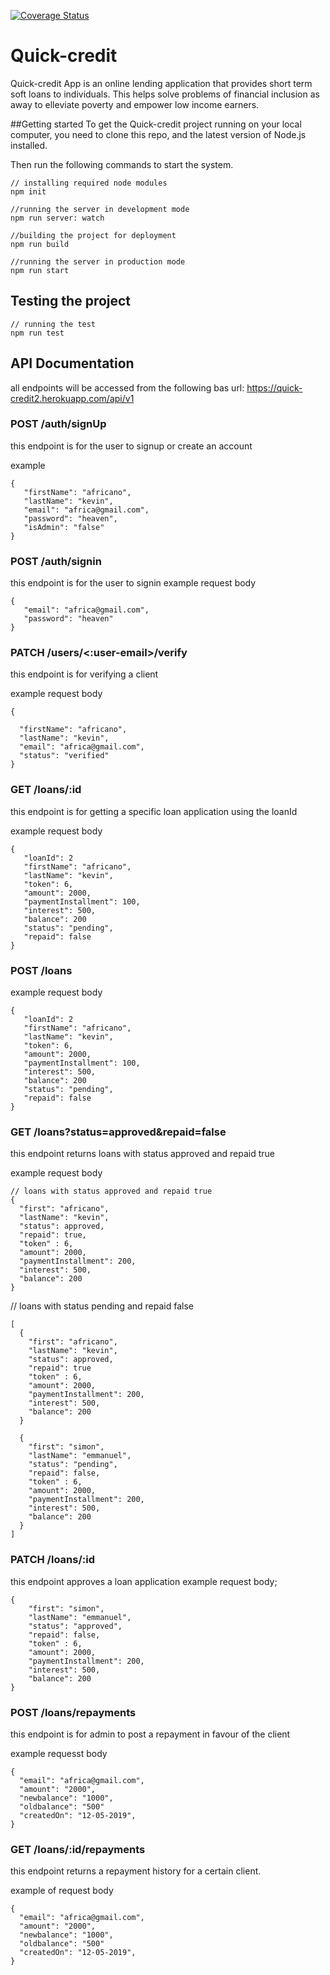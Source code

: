[![Coverage Status](https://coveralls.io/repos/github/africanoKevin/Quick-credit/badge.svg?branch=develop)](https://coveralls.io/github/africanoKevin/Quick-credit?branch=develop)

# Quick-credit

Quick-credit App is an online lending application that provides short term soft loans to individuals. This helps solve problems of financial inclusion as away to elleviate poverty and empower low income earners.

##Getting started
To get the Quick-credit project running on your local computer, you need to clone this repo, and the latest version of Node.js installed.

Then run the following commands to start the system.

```
// installing required node modules
npm init

//running the server in development mode
npm run server: watch

//building the project for deployment
npm run build

//running the server in production mode
npm run start
```

## Testing the project

```
// running the test
npm run test
```

## API Documentation

all endpoints will be accessed from the following bas url:
https://quick-credit2.herokuapp.com/api/v1

### POST /auth/signUp
this endpoint is for the user to signup or create an account

example
```
{
   "firstName": "africano",
   "lastName": "kevin",
   "email": "africa@gmail.com",
   "password": "heaven",
   "isAdmin": "false"
}
```

### POST /auth/signin
this endpoint is for the user to signin
example request body
```
{
   "email": "africa@gmail.com",
   "password": "heaven"
}
```

### PATCH /users/<:user-email>/verify
this endpoint is for verifying a client

example request body
```
{

  "firstName": "africano",
  "lastName": "kevin",
  "email": "africa@gmail.com",
  "status": "verified"
} 
```

### GET /loans/:id
this endpoint is for getting a specific loan application using the loanId

example request body
```
{
   "loanId": 2
   "firstName": "africano",
   "lastName": "kevin",
   "token": 6,
   "amount": 2000,
   "paymentInstallment": 100,
   "interest": 500,
   "balance": 200
   "status": "pending",
   "repaid": false
}
```

### POST /loans
example request body

```
{
   "loanId": 2
   "firstName": "africano",
   "lastName": "kevin",
   "token": 6,
   "amount": 2000,
   "paymentInstallment": 100,
   "interest": 500,
   "balance": 200
   "status": "pending",
   "repaid": false
}
```

### GET /loans?status=approved&repaid=false
this endpoint returns loans with status approved and repaid true 

example request body
```
// loans with status approved and repaid true
{
  "first": "africano",
  "lastName": "kevin",
  "status": approved,
  "repaid": true,
  "token" : 6,
  "amount": 2000,
  "paymentInstallment": 200,
  "interest": 500,
  "balance": 200
}
```

// loans with status pending and repaid false
```
[
  {
    "first": "africano",
    "lastName": "kevin",
    "status": approved,
    "repaid": true
    "token" : 6,
    "amount": 2000,
    "paymentInstallment": 200,
    "interest": 500,
    "balance": 200
  }
  
  {
    "first": "simon",
    "lastName": "emmanuel",
    "status": "pending",
    "repaid": false,
    "token" : 6,
    "amount": 2000,
    "paymentInstallment": 200,
    "interest": 500,
    "balance": 200
  }
]
```

### PATCH /loans/:id
this endpoint approves a loan application
example request body;
```
{
    "first": "simon",
    "lastName": "emmanuel",
    "status": "approved",
    "repaid": false,
    "token" : 6,
    "amount": 2000,
    "paymentInstallment": 200,
    "interest": 500,
    "balance": 200
}
```

### POST /loans/repayments
this endpoint is for admin to post a repayment in favour of the client

example requesst body
```
{
  "email": "africa@gmail.com",
  "amount": "2000",
  "newbalance": "1000",
  "oldbalance": "500"
  "createdOn": "12-05-2019",
}
```

### GET /loans/:id/repayments
this endpoint returns a repayment history for a certain client.

example of request body
```
{
  "email": "africa@gmail.com",
  "amount": "2000",
  "newbalance": "1000",
  "oldbalance": "500"
  "createdOn": "12-05-2019",
}
```

 
     


